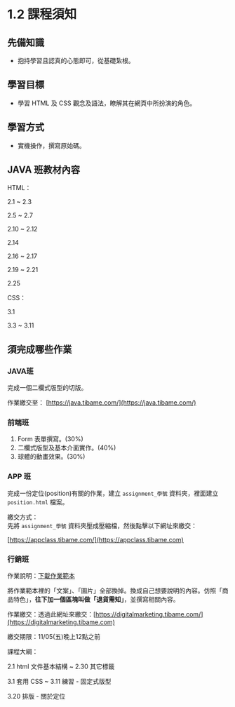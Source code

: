 # 1.2 課程須知

## 先備知識

* 抱持學習且認真的心態即可，從基礎紮根。

## 學習目標

* 學習 HTML 及 CSS 觀念及語法，瞭解其在網頁中所扮演的角色。

## 學習方式

* 實機操作，撰寫原始碼。



## JAVA 班教材內容

HTML：

2.1 \~ 2.3

2.5 \~ 2.7

2.10 \~ 2.12

2.14

2.16 \~ 2.17

2.19 \~ 2.21

2.25



CSS：

3.1

3.3 \~ 3.11



## 須完成哪些作業

### JAVA班

完成一個二欄式版型的切版。

作業繳交至： [https://java.tibame.com/](https://java.tibame.com/)



### 前端班

1. Form 表單撰寫。(30%)
2. 二欄式版型及基本介面實作。(40%)
3. 球體的動畫效果。(30%)





### APP 班

完成一份定位(position)有關的作業，建立 `assignment_學號` 資料夾，裡面建立 `position.html` 檔案。

繳交方式：\
先將 `assignment_學號` 資料夾壓成壓縮檔，然後點擊以下網址來繳交：

[https://appclass.tibame.com/](https://appclass.tibame.com)



### 行銷班

作業說明：[下載作業範本](https://alldata.sgp1.digitaloceanspaces.com/sample/html\_css\_marketing\_assignment.zip)

將作業範本裡的「文案」、「圖片」全部換掉。換成自己想要說明的內容。仿照「商品特色」，**往下加一個區塊叫做「退貨需知」**，並撰寫相關內容。

作業繳交：透過此網址來繳交：[https://digitalmarketing.tibame.com/](https://digitalmarketing.tibame.com)

繳交期限：11/05(五)晚上12點之前

課程大綱：

2.1 html 文件基本結構 \~ 2.30 其它標籤

3.1 套用 CSS \~ 3.11 練習 - 固定式版型

3.20 排版 - 關於定位

